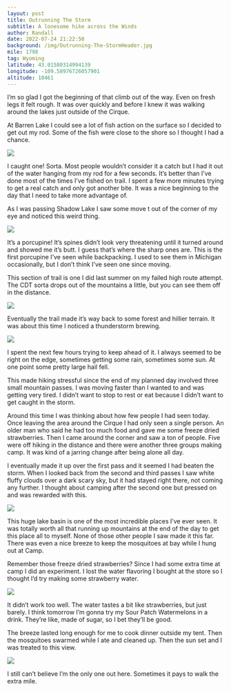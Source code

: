 ```yaml
---
layout: post
title: Outrunning The Storm
subtitle: A lonesome hike across the Winds
author: Randall
date: 2022-07-24 21:22:50
background: /img/Outrunning-The-StormHeader.jpg
mile: 1798
tag: Wyoming
latitude: 43.01580314994139
longitude: -109.58976726057901
altitude: 10461
---
```

I’m so glad I got the beginning of that climb out of the way. Even on fresh legs it felt rough. It was over quickly and before I knew it was walking around the lakes just outside of the Cirque.

At Barren Lake I could see a lot of fish action on the surface so I decided to get out my rod. Some of the fish were close to the shore so I thought I had a chance.

<img src="/img/Outrunning The Storm0.jpg" class="img-fluid">

I caught one! Sorta. Most people wouldn’t consider it a catch but I had it out of the water hanging from my rod for a few seconds. It’s better than I’ve done most of the times I’ve fished on trail. I spent a few more minutes trying to get a real catch and only got another bite. It was a nice beginning to the day that I need to take more advantage of.

As I was passing Shadow Lake I saw some move t out of the corner of my eye and noticed this weird thing.

<img src="/img/Outrunning The Storm1.jpg" class="img-fluid">

It’s a porcupine! It’s spines didn’t look very threatening until it turned around and showed me it’s butt. I guess that’s where the sharp ones are. This is the first porcupine I’ve seen while backpacking. I used to see them in Michigan occasionally, but I don’t think I’ve seen one since moving.

This section of trail is one I did last summer on my failed high route attempt. The CDT sorta drops out of the mountains a little, but you can see them off in the distance.

<img src="/img/Outrunning The Storm3.jpg" class="img-fluid">

Eventually the trail made it’s way back to some forest and hillier terrain. It was about this time I noticed a thunderstorm brewing.

<img src="/img/Outrunning The Storm2.jpg" class="img-fluid">

I spent the next few hours trying to keep ahead of it. I always seemed to be right on the edge, sometimes getting some rain, sometimes some sun. At one point some pretty large hail fell.

This made hiking stressful since the end of my planned day involved three small mountain passes. I was moving faster than I wanted to and was getting very tired. I didn’t want to stop to rest or eat because I didn’t want to get caught in the storm.

Around this time I was thinking about how few people I had seen today. Once leaving the area around the Cirque I had only seen a single person. An older man who said he had too much food and gave me some freeze dried strawberries. Then I came around the corner and saw a ton of people. Five were off hiking in the distance and there were another three groups making camp. It was kind of a jarring change after being alone all day.

I eventually made it up over the first pass and it seemed I had beaten the storm. When I looked back from the second and third passes I saw white fluffy clouds over a dark scary sky, but it had stayed right there, not coming any further. I thought about camping after the second one but pressed on and was rewarded with this.

<img src="/img/Outrunning The Storm6.jpg" class="img-fluid">

This huge lake basin is one of the most incredible places I’ve ever seen. It was totally worth all that running up mountains at the end of the day to get this place all to myself. None of those other people I saw made it this far. There was even a nice breeze to keep the mosquitoes at bay while I hung out at
Camp.

Remember those freeze dried strawberries? Since I had some extra time at camp I did an experiment. I lost the water flavoring I bought at the store so I thought I’d try making some strawberry water.

<img src="/img/Outrunning The Storm4.jpg" class="img-fluid">

It didn’t work too well. The water tastes a bit like strawberries, but just barely. I think tomorrow I’m gonna try my Sour Patch Watermelons in a drink. They’re like, made of sugar, so I bet they’ll be good.

The breeze lasted long enough for me to cook dinner outside my tent. Then the mosquitoes swarmed while I ate and cleaned up. Then the sun set and I was treated to this view.

<img src="/img/Outrunning The Storm5.jpg" class="img-fluid">

I still can’t believe I’m the only one out here. Sometimes it pays to walk the extra mile.

